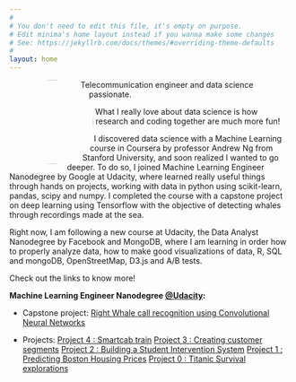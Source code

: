 ```yaml
---
#
# You don't need to edit this file, it's empty on purpose.
# Edit minima's home layout instead if you wanna make some changes
# See: https://jekyllrb.com/docs/themes/#overriding-theme-defaults
#
layout: home
---
```


<img class="profile-img" src="../img/photo_small.jpg">

<style>
.profile-img{
	shape-outside: circle(50%);
	clip-path: circle(50%);
	height: 150px;
	width:150px; 
	border-radius: 50%;
	float:left;
	padding-right: 5px;
}
</style>


Telecommunication engineer and data science passionate.


What I really love about data science is how research and coding together are much more fun! 

I discovered data science with a Machine Learning course in Coursera by professor Andrew Ng from Stanford University, and soon realized I wanted to go deeper. To do so, I joined Machine Learning Engineer Nanodegree by Google at Udacity, where learned really useful things through hands on projects, working with data in python using scikit-learn, pandas, scipy and numpy.  I completed the course with a capstone project on deep learning using Tensorflow with the objective of detecting whales through recordings made at the sea.

Right now, I am following a new course at Udacity, the Data Analyst Nanodegree by Facebook and MongoDB, where I am learning in order how to properly analyze data, how to make good visualizations of data, R, SQL and mongoDB, OpenStreetMap, D3.js and A/B tests.

Check out the links to know more!


**Machine Learning Engineer Nanodegree [@Udacity](https://www.udacity.com/course/machine-learning-engineer-nanodegree--nd009):**

- Capstone project:
[Right Whale call recognition using Convolutional Neural Networks](/capstone_mabelvj/)

- Projects:
[Project 4 : Smartcab train](https://github.com/mabelvj/MLNP/blob/master/P4_smartcab/smartcab_report.ipynb)
[Project 3 : Creating customer segments](https://github.com/mabelvj/MLNP/blob/master/P3_creating_customer_segments/customer_segments.ipynb)
[Project 2 : Building a Student Intervention System](https://github.com/mabelvj/MLNP/blob/master/P2_student_intervention/student_intervention.ipynb)
[Project 1 : Predicting Boston Housing Prices](https://github.com/mabelvj/MLNP/blob/master/P1_boston_housing/boston_housing.ipynb)
[Project 0 : Titanic Survival explorations](https://github.com/mabelvj/MLNP/blob/master/P0_titanic/Titanic_Survival_Exploration.ipynb)
